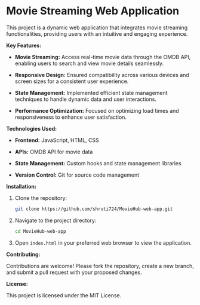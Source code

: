 # Movie Streaming Web Application

This project is a dynamic web application that integrates movie streaming functionalities, providing users with an intuitive and engaging experience.

**Key Features:**

- **Movie Streaming:** Access real-time movie data through the OMDB API, enabling users to search and view movie details seamlessly.

- **Responsive Design:** Ensured compatibility across various devices and screen sizes for a consistent user experience.

- **State Management:** Implemented efficient state management techniques to handle dynamic data and user interactions.

- **Performance Optimization:** Focused on optimizing load times and responsiveness to enhance user satisfaction.

**Technologies Used:**

- **Frontend:** JavaScript, HTML, CSS

- **APIs:** OMDB API for movie data

- **State Management:** Custom hooks and state management libraries

- **Version Control:** Git for source code management

**Installation:**

1. Clone the repository:

   ```bash
   git clone https://github.com/shruti724/MovieHub-web-app.git
   ```

2. Navigate to the project directory:

   ```bash
   cd MovieHub-web-app
   ```

3. Open `index.html` in your preferred web browser to view the application.

**Contributing:**

Contributions are welcome! Please fork the repository, create a new branch, and submit a pull request with your proposed changes.

**License:**

This project is licensed under the MIT License.
